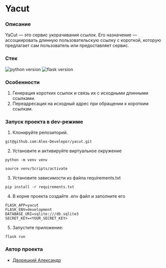# **Yacut**
### **Описание**

YaCut — это сервис укорачивания ссылок. Его назначение — ассоциировать длинную пользовательскую ссылку с короткой, которую предлагает сам пользователь или предоставляет сервис.


### **Стек**
![python version](https://img.shields.io/badge/Python-3.8-green)
![flask version](https://img.shields.io/badge/Flask-2.0.2-green)
### **Особенности**
1. Генерация коротких ссылок и связь их с исходными длинными ссылками.
2. Переадресация на исходный адрес при обращении к коротким ссылкам.

### **Запуск проекта в dev-режиме**

1. Клонируйте репозиторий.

```
git@github.com:Alex-Develepor/yacut.git
```


2. Установите и активируйте виртуальное окружение
```
python -m venv venv
``` 
```
source venv/Scripts/activate
```

3. Установите зависимости из файла requirements.txt
```
pip install -r requirements.txt
```
4. В корне проекта создайте .env файл и заполните его
```
FLASK_APP=yacut
FLASK_ENV=development
DATABASE_URI=sqlite:///db.sqlite3
SECRET_KEY=<YOUR_SECRET_KEY>
```
5. Запустите приложение:
```
flask run
```

### Автор проекта 
* [Дворецкий Александр](https://github.com/Alex-Develepor)
